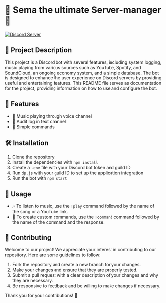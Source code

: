 # 🤖 Sema the ultimate Server-manager 🎵

[![Discord Server](https://img.shields.io/discord/123456789012345678?color=7289DA&label=Discord&logo=discord&logoColor=ffffff)](https://discord.gg/fVCZEmgws5)

## 📝 Project Description

This project is a Discord bot with several features, including system logging, music playing from various sources such as YouTube, Spotify, and SoundCloud, an ongoing economy system, and a simple database. The bot is designed to enhance the user experience on Discord servers by providing useful and entertaining features. This README file serves as documentation for the project, providing information on how to use and configure the bot.

## 🚀 Features

- 🎵 Music playing through voice channel
- 📜 Audit log in text channel
- 💬 Simple commands

## 🛠️ Installation

1. Clone the repository
2. Install the dependencies with `npm install`
3. Create a `.env` file with your Discord bot token and guild ID
4. Run `dp.js` with your guild ID to set up the application integration
5. Run the bot with `npm start`

## 📖 Usage

- 🎶 To listen to music, use the `!play` command followed by the name of the song or a YouTube link.
- 📝 To create custom commands, use the `!command` command followed by the name of the command and the response.

## 🤝 Contributing

Welcome to our project! We appreciate your interest in contributing to our repository. Here are some guidelines to follow:

1. Fork the repository and create a new branch for your changes.
2. Make your changes and ensure that they are properly tested.
3. Submit a pull request with a clear description of your changes and why they are necessary.
4. Be responsive to feedback and be willing to make changes if necessary.

Thank you for your contributions! 🙏
